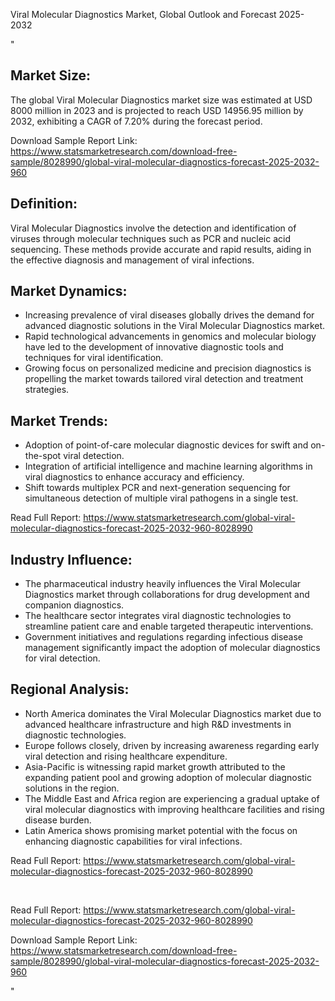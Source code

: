 Viral Molecular Diagnostics Market, Global Outlook and Forecast 2025-2032

"<html>
<h2>Market Size:</h2>
<p>The global Viral Molecular Diagnostics market size was estimated at USD 8000 million in 2023 and is projected to reach USD 14956.95 million by 2032, exhibiting a CAGR of 7.20% during the forecast period.</p>
<p>Download Sample Report Link: <a href='https://www.statsmarketresearch.com/download-free-sample/8028990/global-viral-molecular-diagnostics-forecast-2025-2032-960'>https://www.statsmarketresearch.com/download-free-sample/8028990/global-viral-molecular-diagnostics-forecast-2025-2032-960</a></p>

<h2>Definition:</h2>
<p>Viral Molecular Diagnostics involve the detection and identification of viruses through molecular techniques such as PCR and nucleic acid sequencing. These methods provide accurate and rapid results, aiding in the effective diagnosis and management of viral infections.</p>

<h2>Market Dynamics:</h2>
<ul>
<li>Increasing prevalence of viral diseases globally drives the demand for advanced diagnostic solutions in the Viral Molecular Diagnostics market.</li>
<li>Rapid technological advancements in genomics and molecular biology have led to the development of innovative diagnostic tools and techniques for viral identification.</li>
<li>Growing focus on personalized medicine and precision diagnostics is propelling the market towards tailored viral detection and treatment strategies.</li>
</ul>

<h2>Market Trends:</h2>
<ul>
<li>Adoption of point-of-care molecular diagnostic devices for swift and on-the-spot viral detection.</li>
<li>Integration of artificial intelligence and machine learning algorithms in viral diagnostics to enhance accuracy and efficiency.</li>
<li>Shift towards multiplex PCR and next-generation sequencing for simultaneous detection of multiple viral pathogens in a single test.</li>
</ul>
<p>Read Full Report: <a href='https://www.statsmarketresearch.com/global-viral-molecular-diagnostics-forecast-2025-2032-960-8028990'>https://www.statsmarketresearch.com/global-viral-molecular-diagnostics-forecast-2025-2032-960-8028990</a></p>

<h2>Industry Influence:</h2>
<ul>
<li>The pharmaceutical industry heavily influences the Viral Molecular Diagnostics market through collaborations for drug development and companion diagnostics.</li>
<li>The healthcare sector integrates viral diagnostic technologies to streamline patient care and enable targeted therapeutic interventions.</li>
<li>Government initiatives and regulations regarding infectious disease management significantly impact the adoption of molecular diagnostics for viral detection.</li>
</ul>

<h2>Regional Analysis:</h2>
<ul>
<li>North America dominates the Viral Molecular Diagnostics market due to advanced healthcare infrastructure and high R&D investments in diagnostic technologies.</li>
<li>Europe follows closely, driven by increasing awareness regarding early viral detection and rising healthcare expenditure.</li>
<li>Asia-Pacific is witnessing rapid market growth attributed to the expanding patient pool and growing adoption of molecular diagnostic solutions in the region.</li>
<li>The Middle East and Africa region are experiencing a gradual uptake of viral molecular diagnostics with improving healthcare facilities and rising disease burden.</li>
<li>Latin America shows promising market potential with the focus on enhancing diagnostic capabilities for viral infections.</li>
</ul>
<p>Read Full Report: <a href='https://www.statsmarketresearch.com/global-viral-molecular-diagnostics-forecast-2025-2032-960-8028990'>https://www.statsmarketresearch.com/global-viral-molecular-diagnostics-forecast-2025-2032-960-8028990</a></p>
<br>
<p>Read Full Report: <a href='https://www.statsmarketresearch.com/global-viral-molecular-diagnostics-forecast-2025-2032-960-8028990'>https://www.statsmarketresearch.com/global-viral-molecular-diagnostics-forecast-2025-2032-960-8028990</a></p>
<p>Download Sample Report Link: <a href='https://www.statsmarketresearch.com/download-free-sample/8028990/global-viral-molecular-diagnostics-forecast-2025-2032-960'>https://www.statsmarketresearch.com/download-free-sample/8028990/global-viral-molecular-diagnostics-forecast-2025-2032-960</a></p>

</html>"
